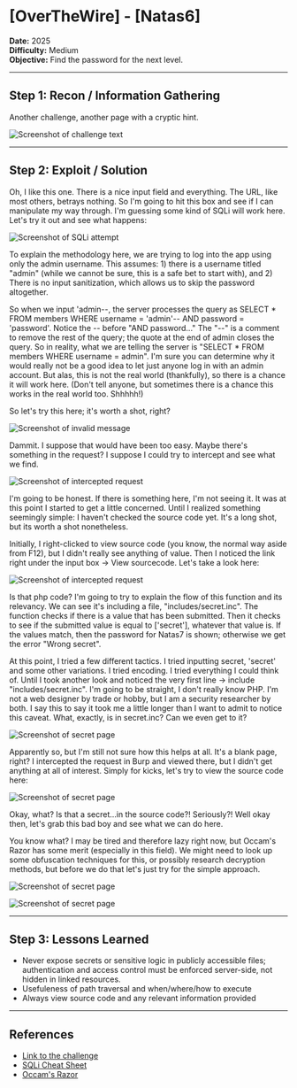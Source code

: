 # [OverTheWire] - [Natas6]

**Date:** 2025  
**Difficulty:** Medium  
**Objective:** Find the password for the next level.

---

## Step 1: Recon / Information Gathering

Another challenge, another page with a cryptic hint. 

![Screenshot of challenge text](/Assets/natas6.png)

---

## Step 2: Exploit / Solution

Oh, I like this one. There is a nice input field and everything. The URL, like most others, betrays nothing. So I'm going to hit this box and see if I can manipulate my way through. I'm guessing some kind of SQLi will work here. Let's try it out and see what happens:

![Screenshot of SQLi attempt](/Assets/natas6_sqli_one.png)

To explain the methodology here, we are trying to log into the app using only the admin username. This assumes: 1) there is a username titled "admin" (while we cannot be sure, this is a safe bet to start with), and 2) There is no input sanitization, which allows us to skip the password altogether. 

So when we input 'admin--, the server processes the query as SELECT * FROM members WHERE username = 'admin'-- AND password = 'password'. Notice the -- before "AND password..." The "--" is a comment to remove the rest of the query; the quote at the end of admin closes the query. So in reality, what we are telling the server is "SELECT * FROM members WHERE username = admin". I'm sure you can determine why it would really not be a good idea to let just anyone log in with an admin account. But alas, this is not the real world (thankfully), so there is a chance it will work here. (Don't tell anyone, but sometimes there is a chance this works in the real world too. Shhhhh!)

So let's try this here; it's worth a shot, right? 

![Screenshot of invalid message](/Assets/natas6_invalid.png)

Dammit. I suppose that would have been too easy. Maybe there's something in the request? I suppose I could try to intercept and see what we find.

![Screenshot of intercepted request](/Assets/natas6_burp.png)

I'm going to be honest. If there is something here, I'm not seeing it. It was at this point I started to get a little concerned. Until I realized something seemingly simple: I haven't checked the source code yet. It's a long shot, but its worth a shot nonetheless. 

Initially, I right-clicked to view source code (you know, the normal way aside from F12), but I didn't really see anything of value. Then I noticed the link right under the input box -> View sourcecode. Let's take a look here:

![Screenshot of intercepted request](/Assets/natas6_source.png)

Is that php code? I'm going to try to explain the flow of this function and its relevancy. We can see it's including a file, "includes/secret.inc". The function checks if there is a value that has been submitted. Then it checks to see if the submitted value is equal to ['secret'], whatever that value is. If the values match, then the password for Natas7 is shown; otherwise we get the error "Wrong secret". 

At this point, I tried a few different tactics. I tried inputting secret, 'secret' and some other variations. I tried encoding. I tried everything I could think of. Until I took another look and noticed the very first line -> include "includes/secret.inc". I'm going to be straight, I don't really know PHP. I'm not a web designer by trade or hobby, but I am a security researcher by both. I say this to say it took me a little longer than I want to admit to notice this caveat. What, exactly, is in secret.inc? Can we even get to it?

![Screenshot of secret page](/Assets/natas6_secret.png)

Apparently so, but I'm still not sure how this helps at all. It's a blank page, right? I intercepted the request in Burp and viewed there, but I didn't get anything at all of interest. Simply for kicks, let's try to view the source code here:

![Screenshot of secret page](/Assets/natas6_secret2.png)

Okay, what? Is that a secret...in the source code?! Seriously?! Well okay then, let's grab this bad boy and see what we can do here.

You know what? I may be tired and therefore lazy right now, but Occam's Razor has some merit (especially in this field). We might need to look up some obfuscation techniques for this, or possibly research decryption methods, but before we do that let's just try for the simple approach.

![Screenshot of secret page](/Assets/natas6_input_secret.png)

![Screenshot of secret page](/Assets/natas6_solved.png)

---

## Step 3: Lessons Learned
- Never expose secrets or sensitive logic in publicly accessible files; authentication and access control must be enforced server-side, not hidden in linked resources.  
- Usefuleness of path traversal and when/where/how to execute  
- Always view source code and any relevant information provided

---

## References
- [Link to the challenge](https://overthewire.org/wargames/natas/natas6.html)   
- [SQLi Cheat Sheet](https://www.invicti.com/blog/web-security/sql-injection-cheat-sheet/)
- [Occam's Razor](https://en.wikipedia.org/wiki/Occam%27s_razor)